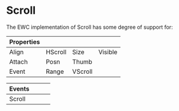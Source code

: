 # Scroll

The EWC implementation of Scroll has some degree of support for:

| Properties|  |  |  |
|--|--|--|--|
 |  Align   |  HScroll  |  Size     |  Visible |
 |  Attach  |  Posn     |  Thumb    |          |
 |  Event   |  Range    |  VScroll  |          |


| Events|  |  |  |
|--|--|--|--|
 |  Scroll  |          |          |         |
